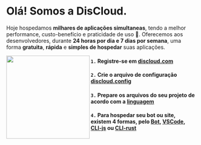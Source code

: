 # Olá! Somos a DisCloud.
Hoje hospedamos **milhares de aplicações simultaneas**, tendo a melhor performance, custo-benefício e praticidade de uso 🤯.
Oferecemos aos desenvolvedores, durante **24 horas por dia e 7 dias por semana**, uma forma **gratuita**, **rápida** e **simples de hospedar** suas aplicações.

<img align="left" height="220" src="https://i.imgur.com/M0WaCVp.png"/>

#### `1.` Registre-se em [discloud.com](https://discloudbot.com/)
#### `2.` Crie o arquivo de configuração [discloud.config](https://docs.discloudbot.com/suporte/faq/discloud.config)
#### `3.` Prepare os arquivos do seu projeto de acordo com a [linguagem](https://docs.discloudbot.com/suporte/linguagens)
#### `4.` Para hospedar seu bot ou site, existem 4 formas, pelo [Bot](https://docs.discloudbot.com/suporte/hospedar/sites/discord), [VSCode](https://marketplace.visualstudio.com/items?itemName=discloud.discloud), [CLI-js](https://www.npmjs.com/package/discloud-cli) ou [CLI-rust](https://github.com/discloud/cli-rust)
